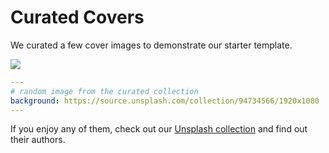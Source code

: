 # Curated Covers

We curated a few cover images to demonstrate our starter template.

![](/screenshots/covers.png)

```yaml
---
# random image from the curated collection
background: https://source.unsplash.com/collection/94734566/1920x1080
---
```

If you enjoy any of them, check out our [Unsplash collection](https://unsplash.com/collections/94734566/slidev) and find out their authors.
